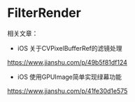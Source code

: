 # FilterRender

相关文章：

* iOS 关于CVPixelBufferRef的滤镜处理

https://www.jianshu.com/p/49b5f81df124


* iOS 使用GPUImage简单实现绿幕功能

https://www.jianshu.com/p/41fe30d1e575


